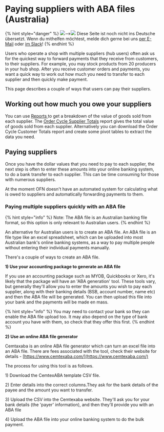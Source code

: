 # Paying suppliers with ABA files \(Australia\)

{% hint style="danger" %}
![](https://firebasestorage.googleapis.com/v0/b/gitbook-28427.appspot.com/o/assets%2F-L9rgk4wEweX_zxXIzmW%2F-LpeYcYHvFT89zDzVlG4%2F-LpeZq2i0oaAbNYfYfu5%2FCapture%20du%202019-09-26%2000-38-19.png?alt=media&token=aef3eea2-4d60-4d24-99ec-6edbda36b45c)--&gt;​![](https://firebasestorage.googleapis.com/v0/b/gitbook-28427.appspot.com/o/assets%2F-L9rgk4wEweX_zxXIzmW%2F-MdHZQzZkj-9uNA4c3qD%2F-MdIF6yxdsNWC5BK3awW%2FFlagge%20Deutschland.jpg?alt=media&token=9bbe895b-2aa1-40da-8221-01fb74558b92) Diese Seite ist noch nicht ins Deutsche übersetzt. Wenn du mithelfen möchtest, melde dich gerne bei uns [per E-Mail](mailto:konrad@openfoodnetwork.de) oder [im Slack](https://join.slack.com/t/openfoodnetwork/shared_invite/zt-9sjkjdlu-r02kUMP1zbrTgUhZhYPF~A)!
{% endhint %}

Users who operate a shop with multiple suppliers \(hub users\) often ask us for the quickest way to forward payments that they receive from customers, to their suppliers. For example, you may stock products from 20 producers in your hub shop. After you receive customer orders and payments, you want a quick way to work out how much you need to transfer to each supplier and then quickly make payment.

This page describes a couple of ways that users can pay their suppliers.

## **Working out how much you owe your suppliers**

You can use [Reports ](../../basic-features/reports/)to get a breakdown of the value of goods sold from each supplier. The [Order Cycle Supplier Totals](../../basic-features/reports/#order-cycle-supplier-totals) report gives the total value of goods sold from each supplier. Alternatively you can download the Order Cycle Customer Totals report and create some pivot tables to extract the data you need.

## **Paying suppliers**

Once you have the dollar values that you need to pay to each supplier, the next step is often to enter these amounts into your online banking system, to do a bank transfer to each supplier. This can be time consuming for those with numerous suppliers.

At the moment OFN doesn't have an automated system for calculating what is owed to suppliers and automatically forwarding payments to them. 

### Paying multiple suppliers quickly with an ABA file

{% hint style="info" %}
Note: The ABA file is an Australian banking file format, so this option is only relevant to Australian users. 
{% endhint %}

An alternative for Australian users is to create an ABA file. An ABA file is an file type like an excel spreadsheet, which can be uploaded into most Australian bank's online banking systems, as a way to pay multiple people without entering their individual payments manually.

There's a couple of ways to create an ABA file.

**1\) Use your accounting package to generate an ABA file**

If you use an accounting package such as MYOB, Quickbooks or Xero, it's likely that the package will have an 'ABA generation' tool. These tools vary, but generally they'll allow you to enter the amounts you wish to pay each supplier, along with their banking details \(BSB, account number, name etc\) and then the ABA file will be generated. You can then upload this file into your bank and the payments will be made en mass. 

{% hint style="info" %}
You may need to contact your bank so they can enable the ABA file upload too. It may also depend on the type of bank account you have with them, so check that they offer this first.
{% endhint %}

**2\) Use an online ABA file generator** 

Cemtaxaba is an online ABA file generator which can turn an excel file into an ABA file. There are fees associated with the tool, check their website for details - [https://www.cemtexaba.com/](https://www.cemtexaba.com/)

The process for using this tool is as follows.

1\) Download the CemtexABA template CSV file. 

2\) Enter details into the correct columns.They ask for the bank details of the payee and the amount you want to transfer. 

3\) Upload the CSV into the Cemtexaba website. They'll ask you for your bank details \(the 'payer' information\), and then they'll provide you with an ABA file

4\) Upload the ABA file into your online banking system to do the bulk payment.

